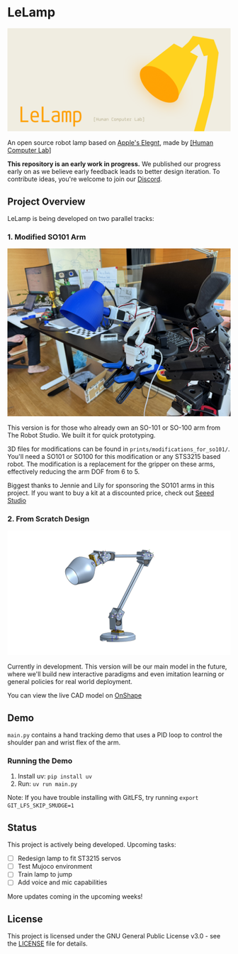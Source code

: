 # LeLamp

![LeLamp Banner](./images/Banner.png)

An open source robot lamp based on [Apple's Elegnt](https://machinelearning.apple.com/research/elegnt-expressive-functional-movement), made by [[Human Computer Lab]](https://www.humancomputerlab.com/)

**This repository is an early work in progress.** We published our progress early on as we believe early feedback leads to better design iteration. To contribute ideas, you're welcome to join our [Discord](https://discord.com/invite/48pfGZwP).

## Project Overview

LeLamp is being developed on two parallel tracks:

### **1. Modified SO101 Arm**

![Modified SO101](./images/ModifiedSo.jpeg)

This version is for those who already own an SO-101 or SO-100 arm from The Robot Studio. We built it for quick prototyping.

3D files for modifications can be found in `prints/modifications_for_so101/`. You'll need a SO101 or SO100 for this modification or any STS3215 based robot. The modification is a replacement for the gripper on these arms, effectively reducing the arm DOF from 6 to 5.

Biggest thanks to Jennie and Lily for sponsoring the SO101 arms in this project. If you want to buy a kit at a discounted price, check out [Seeed Studio](https://www.seeedstudio.com/SO-ARM101-Low-Cost-AI-Arm-Kit-Pro-p-6427.html?sensecap_affiliate=3gToNR2&referring_service=link)

### **2. From Scratch Design**

![LeLamp](./images/LeLamp.png)

Currently in development. This version will be our main model in the future, where we'll build new interactive paradigms and even imitation learning or general policies for real world deployment.

You can view the live CAD model on [OnShape](https://cad.onshape.com/documents/7ff6d1fd85a1383ea9f71557/w/b399d2ceb47c6775362882dc/e/14b04feff73ad1eb6f6b1f57?renderMode=0&uiState=688fc0a88a82666976c1a86f)

## Demo

`main.py` contains a hand tracking demo that uses a PID loop to control the shoulder pan and wrist flex of the arm.

### Running the Demo

1. Install uv: `pip install uv`
2. Run: `uv run main.py`

Note: If you have trouble installing with GitLFS, try running `export GIT_LFS_SKIP_SMUDGE=1`

## Status

This project is actively being developed. Upcoming tasks:

- [ ] Redesign lamp to fit ST3215 servos
- [ ] Test Mujoco environment
- [ ] Train lamp to jump
- [ ] Add voice and mic capabilities

More updates coming in the upcoming weeks!

## License

This project is licensed under the GNU General Public License v3.0 - see the [LICENSE](LICENSE) file for details.
